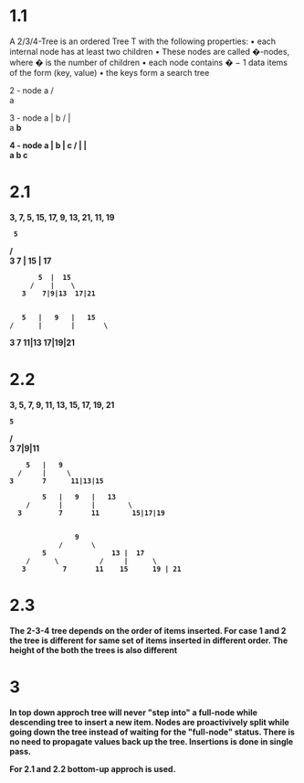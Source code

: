 1.1
====================================================================
A 2/3/4-Tree is an ordered Tree T with the following properties:
• each internal node has at least two children
• These nodes are called �-nodes, where � is the number of children
• each node contains � − 1 data items of the form (key, value)
• the keys form a search tree

2 - node
    a
   / \
 <a   >a

3 - node
      a | b
    /   |   \
  <a  >a <b  >b

4 - node
         a  |  b  |  c
      /     |     |     \
    <a   >a <b  >b <c   >c


2.1
====================================================================
3, 7, 5, 15, 17, 9, 13, 21, 11, 19

     5
   /   \
  3     7 | 15 | 17

           5  |  15
         /    |    \
       3    7|9|13  17|21


       5   |   9   |   15
    /      |       |       \
   3       7     11|13      17|19|21


2.2
====================================================================
3, 5, 7, 9, 11, 13, 15, 17, 19, 21

    5
  /   \
 3     7|9|11

        5   |   9
      /     |     \
    3       7      11|13|15

            5   |   9   |   13
        /       |       |        \
      3         7       11        15|17|19


                    9
                /       \
            5                13 |  17
        /      \          /     |      \
       3         7       11    15      19 | 21

2.3
====================================================================
The 2-3-4 tree depends on the order of items inserted. For case 1 and 2 the tree is different for same set of items inserted in different order. The height of the both the trees is also different

3
====================================================================
In top down approch tree will never "step into" a full-node while descending tree to insert a new item. Nodes are proactivively split while going down the tree instead of waiting for the "full-node" status. There is no need to propagate values back up the tree. Insertions is done in single pass.

For 2.1 and 2.2 bottom-up approch is used.